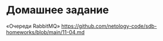 # Домашнее задание 
«Очереди RabbitMQ»  https://github.com/netology-code/sdb-homeworks/blob/main/11-04.md
